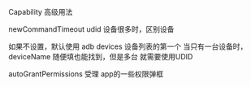 Capability 高级用法

newCommandTimeout
udid 
设备很多时，区别设备

如果不设置，默认使用 adb devices 设备列表的第一个 
当只有一台设备时，deviceName 随便填也能找到，但是多台 就需要使用UDID

autoGrantPermissions 
受理 app的一些权限弹框

